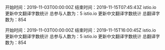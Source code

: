 

开始时间：2019-11-03T00:00:00Z  结束时间：2019-11-15T07:45:43Z
 istio.io 更新中文翻译字数统计 总参与人数为：5
 istio.io 更新中文翻译字数统计 总翻译字数为：854

开始时间：2019-11-03T00:00:00Z  结束时间：2019-11-15T16:00:45Z
 istio.io 更新中文翻译字数统计 总参与人数为：5
 istio.io 更新中文翻译字数统计 总翻译字数为：854